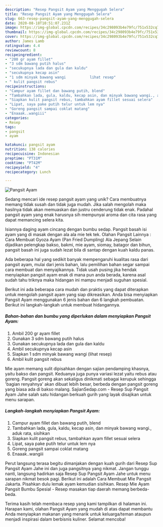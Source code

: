 ```yaml
---
description: "Resep Pangsit Ayam yang Menggugah Selera"
title: "Resep Pangsit Ayam yang Menggugah Selera"
slug: 663-resep-pangsit-ayam-yang-menggugah-selera
date: 2020-08-18T10:51:07.231Z
image: https://img-global.cpcdn.com/recipes/34c298093b4e79fc/751x532cq70/pangsit-ayam-foto-resep-utama.jpg
thumbnail: https://img-global.cpcdn.com/recipes/34c298093b4e79fc/751x532cq70/pangsit-ayam-foto-resep-utama.jpg
cover: https://img-global.cpcdn.com/recipes/34c298093b4e79fc/751x532cq70/pangsit-ayam-foto-resep-utama.jpg
author: James Lamb
ratingvalue: 4.4
reviewcount: 8
recipeingredient:
- "200 gr ayam fillet"
- "3 sdm bawang putih halus"
- "secukupnya lada dan gula dan kaldu"
- "secukupnya kecap asin"
- "1 sdm minyak bawang wangi           lihat resep"
- " kulit pangsit rebus"
recipeinstructions:
- "Campur ayam fillet dan bawang putih, blend"
- "Tambahkan lada, gula, kaldu, kecap asin, dan minyak bawang wangi., aduk rata, sisihkan"
- "Siapkan kulit pangsit rebus, tambahkan ayam fillet sesuai selera"
- "Lipat, saya pake putih telur untuk lem nya"
- "Goreng pangsit sampai coklat matang"
- "Enaaak..wangiii"
categories:
- Resep
tags:
- pangsit
- ayam

katakunci: pangsit ayam 
nutrition: 138 calories
recipecuisine: Indonesian
preptime: "PT31M"
cooktime: "PT42M"
recipeyield: "4"
recipecategory: Lunch

---
```



![Pangsit Ayam](https://img-global.cpcdn.com/recipes/34c298093b4e79fc/751x532cq70/pangsit-ayam-foto-resep-utama.jpg)

Sedang mencari ide resep pangsit ayam yang unik? Cara membuatnya memang tidak susah dan tidak juga mudah. Jika salah mengolah maka hasilnya tidak akan memuaskan dan justru cenderung tidak enak. Padahal pangsit ayam yang enak harusnya sih mempunyai aroma dan cita rasa yang dapat memancing selera kita.

Isiannya daging ayam cincang dengan bumbu sedap. Pangsit basah isi ayam yang di masak dengan ala ala mie tek tek. Olahan Pangsit Lainnya : Cara Membuat Gyoza Ayam (Pan Fried Dumpling) Ala Jepang Selain dijadikan pelengkap bakso, bakmi, mie ayam, siomay, batagor dan bihun, pangsit basah ini juga sudah lezat bila di santap dengan kuah kaldu panas.

Ada beberapa hal yang sedikit banyak mempengaruhi kualitas rasa dari pangsit ayam, mulai dari jenis bahan, lalu pemilihan bahan segar sampai cara membuat dan menyajikannya. Tidak usah pusing jika hendak menyiapkan pangsit ayam enak di mana pun anda berada, karena asal sudah tahu triknya maka hidangan ini mampu menjadi suguhan spesial.


Berikut ini ada beberapa cara mudah dan praktis yang dapat diterapkan untuk mengolah pangsit ayam yang siap dikreasikan. Anda bisa menyiapkan Pangsit Ayam menggunakan 6 jenis bahan dan 6 langkah pembuatan. Berikut ini langkah-langkah untuk membuat hidangannya.

<!--inarticleads1-->

##### Bahan-bahan dan bumbu yang diperlukan dalam menyiapkan Pangsit Ayam:

1. Ambil 200 gr ayam fillet
1. Gunakan 3 sdm bawang putih halus
1. Gunakan secukupnya lada dan gula dan kaldu
1. Ambil secukupnya kecap asin
1. Siapkan 1 sdm minyak bawang wangi           (lihat resep)
1. Ambil  kulit pangsit rebus


Mie ayam memang sulit dipisahkan dengan sajian pendamping khasnya, yaitu bakso dan pangsit. Keduanya juga punya variasi lezat yaitu rebus atau goreng. Pangsit goreng akan sekaligus dinikmati sebagai kerupuk sehingga &#39;bagian renyahnya&#39; akan dibuat lebih besar, berbeda dengan pangsit goreng yang biasa ada di bakso malang. SajianSedap.com - Resep Sup Pangsit Ayam Jahe salah satu hidangan berkuah gurih yang layak disajikan untuk menu sarapan. 

<!--inarticleads2-->

##### Langkah-langkah menyiapkan Pangsit Ayam:

1. Campur ayam fillet dan bawang putih, blend
1. Tambahkan lada, gula, kaldu, kecap asin, dan minyak bawang wangi., aduk rata, sisihkan
1. Siapkan kulit pangsit rebus, tambahkan ayam fillet sesuai selera
1. Lipat, saya pake putih telur untuk lem nya
1. Goreng pangsit sampai coklat matang
1. Enaaak..wangiii


Perut langsung terasa begitu dimanjakan dengan kuah gurih dari Resep Sup Pangsit Ayam Jahe ini dan juga pangsitnya yang nikmat. Jangan tunggu nanti, langsung hadirkan saja Resep Sup Pangsit Ayam Jahe untuk menu sarapan nikmat besok pagi. Berikut ini adalah Cara Membuat Mie Pangsit Jakarta. Pisahkan dulu lemak ayam kemudian sisihkan. Resep Mie Ayam Pangsit Bumbu Spesial - Resep masakan tiap daerah memang berbeda-beda. 

Terima kasih telah membaca resep yang kami tampilkan di halaman ini. Harapan kami, olahan Pangsit Ayam yang mudah di atas dapat membantu Anda menyiapkan makanan yang menarik untuk keluarga/teman ataupun menjadi inspirasi dalam berbisnis kuliner. Selamat mencoba!
